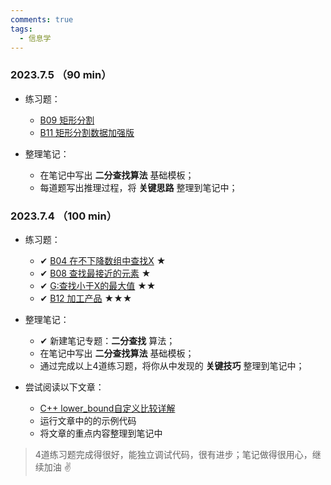 ```yaml
---
comments: true
tags:
  - 信息学
---
```

  
### 2023.7.5 （90 min）
* 练习题：
    * [B09	矩形分割](http://hihocoder.openjudge.cn/2021summers3/B09/)
    * [B11	矩形分割数据加强版](http://hihocoder.openjudge.cn/2021summers3/B11/)

* 整理笔记：
    * 在笔记中写出 **二分查找算法** 基础模板；
    * 每道题写出推理过程，将 **关键思路** 整理到笔记中；



### 2023.7.4 （100 min）
* 练习题：
    * ✔ [B04	在不下降数组中查找X](http://hihocoder.openjudge.cn/2021summers3/B04/) ★
    * ✔ [B08	查找最接近的元素](http://hihocoder.openjudge.cn/2021summers3/B08/) ★
    * ✔ [G:查找小于X的最大值](http://hihocoder.openjudge.cn/2023springs3xdafterexam/G/) ★★
    * ✔ [B12	加工产品](http://hihocoder.openjudge.cn/2021summers3/B12/) ★★★

* 整理笔记：
    * ✔ 新建笔记专题：**二分查找** 算法；
    * 在笔记中写出 **二分查找算法** 基础模板；
    * 通过完成以上4道练习题，将你从中发现的 **关键技巧** 整理到笔记中；

* 尝试阅读以下文章：
    * [C++ lower_bound自定义比较详解](https://zhuanlan.zhihu.com/p/627464912)
    * 运行文章中的的示例代码
    * 将文章的重点内容整理到笔记中
  
> 4道练习题完成得很好，能独立调试代码，很有进步；笔记做得很用心，继续加油 ✌
  
